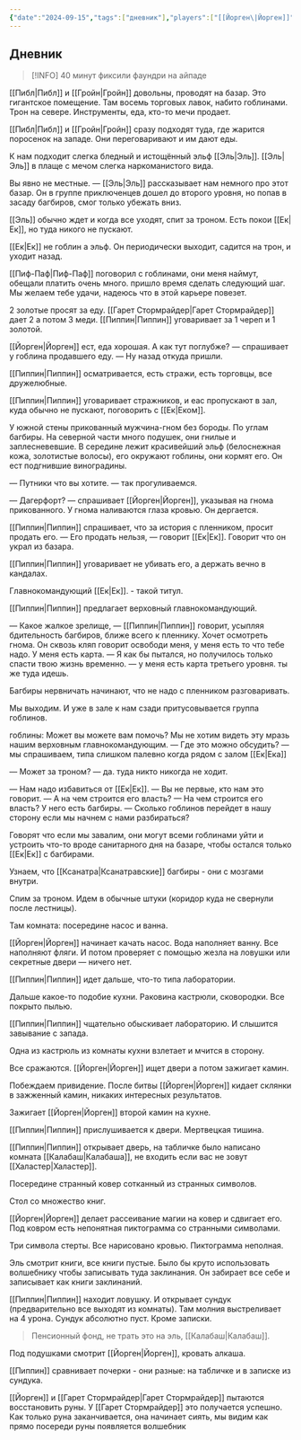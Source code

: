 ```yaml
---
{"date":"2024-09-15","tags":["дневник"],"players":["[[Йорген\|Йорген]]","[[Гарет Стормрайдер\|Гарет Стормрайдер]]","[[Пиппин\|Пиппин]]","[[Эль\|Эль]]"],"campaign":"Подземелье безумного мага","world-date":null,"world-time-start":null,"dg-publish":true,"previous-session":"[[8 сентября 2024]]","next-session":"[[26 января 2025]]","permalink":"/15-sentyabrya-2024/","dgPassFrontmatter":true}
---
```



## Дневник
> [!INFO] 40 минут фиксили фаундри на айпаде

[[Пибл\|Пибл]] и [[Гройн\|Гройн]] довольны, проводят на базар. Это гигантское помещение. Там восемь торговых лавок, набито гоблинами. Трон на севере. Инструменты, еда, кто-то мечи продает.

[[Пибл\|Пибл]] и [[Гройн\|Гройн]] сразу подходят туда, где жарится поросенок на западе. Они переговаривают и им дают еды. 

К нам подходит слегка бледный и истощённый эльф [[Эль\|Эль]]. [[Эль\|Эль]] в плаще с мечом слегка наркоманистого вида.

Вы явно не местные. — [[Эль\|Эль]] рассказывает нам немного про этот базар. Он в группе приключенцев дошел до второго уровня, но попав в засаду багбиров, смог только убежать вниз.

[[Эль]] обычно ждет и когда все уходят, спит за троном. Есть покои [[Ек\|Ек]], но туда никого не пускают.

[[Ек\|Ек]] не гоблин а эльф. Он периодически выходит, садится на трон, и уходит назад.

[[Пиф-Паф\|Пиф-Паф]] поговорил с гоблинами, они меня наймут, обещали платить очень много. пришло время сделать следующий шаг. Мы желаем тебе удачи, надеюсь что в этой карьере повезет.

2 золотые просят за еду. [[Гарет Стормрайдер\|Гарет Стормрайдер]] дает 2 а потом 3 меди. [[Пиппин\|Пиппин]] уговаривает за 1 череп и 1 золотой. 

[[Йорген\|Йорген]] ест, еда хорошая. А как тут поглубже? — спрашивает у гоблина продавшего еду. — Ну назад откуда пришли.

[[Пиппин\|Пиппин]] осматривается, есть стражи, есть торговцы, все дружелюбные.

[[Пиппин\|Пиппин]] уговаривает стражников, и еас пропускают в зал, куда обычно не пускают, поговорить с [[Ек\|Еком]].

У южной стены прикованный мужчина-гном без бороды. По углам багбиры. На северной части много подушек, они гнилые и заплесневевшие. В середине лежит красивейший эльф (белоснежная кожа, золотистые волосы), его окружают гоблины, они кормят его. Он ест подгнившие виноградины. 

— Путники что вы хотите. — так прогуливаемся.

— Дагерфорт? — спрашивает [[Йорген\|Йорген]], указывая на гнома прикованного. У гнома наливаются глаза кровью. Он дергается.

[[Пиппин\|Пиппин]] спрашивает, что за история с пленником, просит продать его. — Его продать нельзя, — говорит [[Ек\|Ек]]. Говорит что он украл из базара. 

[[Пиппин\|Пиппин]] уговаривает не убивать его, а держать вечно в кандалах. 

Главнокомандующий [[Ек\|Ек]]. - такой титул. 

[[Пиппин\|Пиппин]] предлагает верховный главнокомандующий.

— Какое жалкое зрелище, — [[Пиппин\|Пиппин]] говорит, усыпляя бдительность багбиров, ближе всего к пленнику. Хочет осмотреть гнома. Он сквозь кляп говорит освободи меня, у меня есть то что тебе надо. У меня есть карта. — Я как бы пытался, но получилось только спасти твою жизнь временно. — у меня есть карта третьего уровня. ты же туда идешь.

 Багбиры нервничать начинают, что не надо с пленником разговаривать.

Мы выходим. И уже в зале к нам сзади притусовывается группа гоблинов.

гоблины: Может вы можете вам помочь? Мы не хотим видеть эту мразь нашим верховным главнокомандующим. — Где это можно обсудить? — мы спрашиваем, типа слишком палевно когда рядом с залом [[Ек\|Ека]]

— Может за троном? — да. туда никто никогда не ходит. 

— Нам надо избавиться от [[Ек\|Ек]]. — Вы не первые, кто нам это говорит. — А на чем строится его власть? — На чем строится его власть? У него есть багбиры. — Сколько гоблинов перейдет в нашу сторону если мы начнем с нами разбираться?

Говорят что если мы завалим, они могут всеми гоблинами уйти и устроить что-то вроде санитарного дня на базаре, чтобы остался только [[Ек\|Ек]] с багбирами.

Узнаем, что [[Ксанатра\|Ксанатравские]] багбиры - они с мозгами внутри.

Спим за троном. Идем в обычные штуки (коридор куда не свернули после лестницы). 

Там комната: посередине насос и ванна. 

[[Йорген\|Йорген]] начинает качать насос. Вода наполняет ванну. Все наполняют фляги. И потом проверяет с помощью жезла на ловушки или секретные двери — ничего нет. 

[[Пиппин\|Пиппин]] идет дальше, что-то типа лаборатории. 

Дальше какое-то подобие кухни. Раковина кастрюли, сковородки. Все покрыто пылью. 

[[Пиппин\|Пиппин]] чщательно обыскивает лабораторию. И слышится завывание с запада.

Одна из кастрюль из комнаты кухни взлетает и мчится в сторону. 

Все сражаются. [[Йорген\|Йорген]] ищет двери а потом зажигает камин.

Побеждаем привидение. 
После битвы [[Йорген\|Йорген]] кидает склянки в зажженный камин, никаких интересных результатов.

Зажигает [[Йорген\|Йорген]] второй камин на кухне. 

[[Пиппин\|Пиппин]] прислушивается к двери. Мертвецкая тишина.

[[Пиппин\|Пиппин]] открывает дверь, на табличке было написано комната [[Калабаш\|Калабаша]], не входить если вас не зовут [[Халастер\|Халастер]].

Посередине странный ковер сотканный из странных символов. 

Стол со множество книг.

[[Йорген\|Йорген]] делает рассеивание магии на ковер и сдвигает его. Под ковром есть непонятная пиктограмма со странными символами. 

Три символа стерты. 
Все нарисовано кровью. Пиктограмма неполная. 

Эль смотрит книги, все книги пустые. Было бы круто использовать волшебнику чтобы записывать туда заклинания. Он забирает все себе и записывает как книги заклинаний.

[[Пиппин\|Пиппин]] находит ловушку. И открывает сундук (предварительно все выходят из комнаты). Там молния выстреливает на 4 урона. Сундук абсолютно пуст. Кроме записки. 

> Пенсионный фонд, не трать это на эль, [[Калабаш\|Калабаш]].

Под подушками смотрит [[Йорген\|Йорген]], кровать алкаша. 

[[Пиппин]] сравнивает почерки - они разные: на табличке и в записке из сундука.

[[Йорген]] и [[Гарет Стормрайдер\|Гарет Стормрайдер]] пытаются восстановить руны. У [[Гарет Стормрайдер]] это получается успешно. Как только руна заканчивается, она начинает сиять, мы видим как прямо посереди руны появляется волшебник
